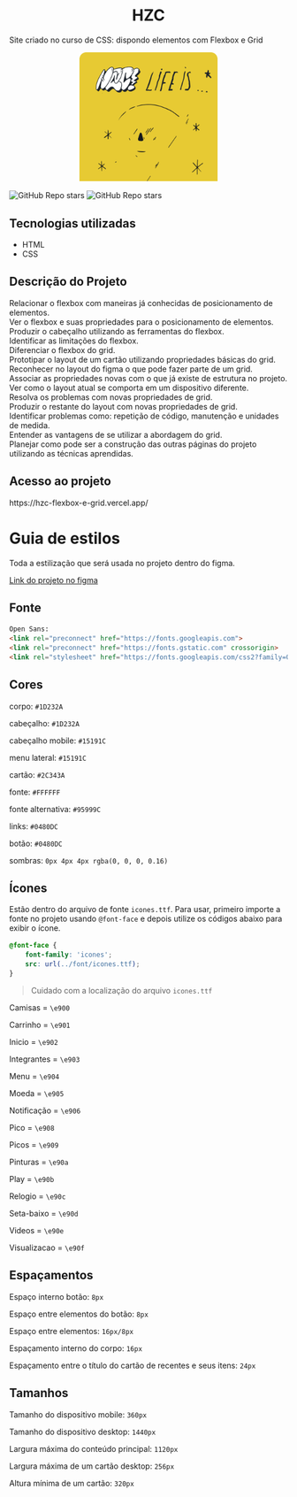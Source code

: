 <h1 align="center">HZC</h1>
 

Site criado no curso de CSS: dispondo elementos com Flexbox e Grid

<p align="center">
<img src="https://github.com/custodiowm/HZC--Flexbox-e-Grid/blob/main/assets/img/banner-mobile_1.png"/ width="250px">
</p>

<img alt="GitHub Repo stars" src="https://img.shields.io/github/stars/wmc/stars?label=Stars&style=social">
<img alt="GitHub Repo stars" src="https://img.shields.io/badge/ HTML - CSS -yellow">

## Tecnologias utilizadas
* HTML
* CSS

## Descrição do Projeto
Relacionar o flexbox com maneiras já conhecidas de posicionamento de elementos.</br>
Ver o flexbox e suas propriedades para o posicionamento de elementos.</br>
Produzir o cabeçalho utilizando as ferramentas do flexbox.</br>
Identificar as limitações do flexbox.</br>
Diferenciar o flexbox do grid.</br>
Prototipar o layout de um cartão utilizando propriedades básicas do grid.</br>
Reconhecer no layout do figma o que pode fazer parte de um grid.</br>
Associar as propriedades novas com o que já existe de estrutura no projeto.</br>
Ver como o layout atual se comporta em um dispositivo diferente.</br>
Resolva os problemas com novas propriedades de grid.</br>
Produzir o restante do layout com novas propriedades de grid.</br>
Identificar problemas como: repetição de código, manutenção e unidades de medida.</br>
Entender as vantagens de se utilizar a abordagem do grid.</br>
Planejar como pode ser a construção das outras páginas do projeto utilizando as técnicas aprendidas.</br>

## Acesso ao projeto

<P> https://hzc-flexbox-e-grid.vercel.app/ </p>

# Guia de estilos

Toda a estilização que será usada no projeto dentro do figma.

[Link do projeto no figma](https://www.figma.com/file/ibWktwVpnog76rMYOdVhks/Dispondo-elementos-com-flexbox-e-grid?node-id=54%3A2358)

## Fonte

```html
Open Sans:
<link rel="preconnect" href="https://fonts.googleapis.com">
<link rel="preconnect" href="https://fonts.gstatic.com" crossorigin>
<link rel="stylesheet" href="https://fonts.googleapis.com/css2?family=Open+Sans:wght@400;600;700&display=swap">
```

## Cores

corpo: `#1D232A`

cabeçalho: `#1D232A`

cabeçalho mobile: `#15191C`

menu lateral: `#15191C`

cartão: `#2C343A`

fonte: `#FFFFFF`

fonte alternativa: `#95999C`

links: `#0480DC`

botão: `#0480DC`

sombras: `0px 4px 4px rgba(0, 0, 0, 0.16)`

## Ícones

Estão dentro do arquivo de fonte `icones.ttf`. Para usar, primeiro importe a fonte no projeto usando `@font-face` e depois utilize os códigos abaixo para exibir o ícone.

```css
@font-face {
    font-family: 'icones';
    src: url(../font/icones.ttf);
}
```

> Cuidado com a localização do arquivo `icones.ttf`

Camisas = `\e900`

Carrinho = `\e901`

Inicio = `\e902`

Integrantes = `\e903`

Menu = `\e904`

Moeda = `\e905`

Notificação = `\e906`

Pico = `\e908`

Picos = `\e909`

Pinturas = `\e90a`

Play = `\e90b`

Relogio = `\e90c`

Seta-baixo = `\e90d`

Videos = `\e90e`

Visualizacao = `\e90f`

## Espaçamentos

Espaço interno botão: `8px`

Espaço entre elementos do botão: `8px`

Espaço entre elementos: `16px/8px`

Espaçamento interno do corpo: `16px`

Espaçamento entre o título do cartão de recentes e seus itens: `24px`

## Tamanhos

Tamanho do dispositivo mobile: `360px`

Tamanho do dispositivo desktop: `1440px`

Largura máxima do conteúdo principal: `1120px`

Largura máxima de um cartão desktop: `256px`

Altura mínima de um cartão: `320px`
